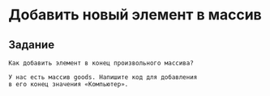# Добавить новый элемент в массив

 ## Задание
```
Как добавить элемент в конец произвольного массива?

У нас есть массив goods. Напишите код для добавления 
в его конец значения «Компьютер».


```


